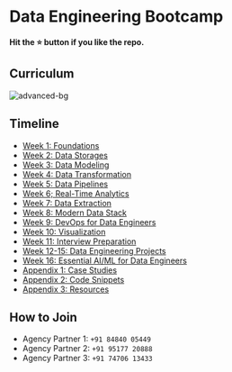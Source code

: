 # Data Engineering Bootcamp

**Hit the ⭐️ button if you like the repo.**

## Curriculum

![advanced-bg](https://user-images.githubusercontent.com/62965911/216822120-17282162-dfb5-4e12-9295-a49241efb35f.svg)

## Timeline

* [Week 1: Foundations](./01-foundations/)
* [Week 2: Data Storages](./02-data-storages/)
* [Week 3: Data Modeling](./03-data-modeling/)
* [Week 4: Data Transformation](./04-data-transformation/)
* [Week 5: Data Pipelines](./05-data-pipelines/)
* [Week 6; Real-Time Analytics](./06-realtime-analytics)
* [Week 7: Data Extraction](./07-data-extraction/)
* [Week 8: Modern Data Stack](./08-modern-data-stack/)
* [Week 9: DevOps for Data Engineers](./09-devops/)
* [Week 10: Visualization](./10-visualization/)
* [Week 11: Interview Preparation](./11-interview-preparation/)
* [Week 12-15: Data Engineering Projects](./12-projects/)
* [Week 16: Essential AI/ML for Data Engineers](./16-ds-ml/)
* [Appendix 1: Case Studies](./13-cases/)
* [Appendix 2: Code Snippets](./14-snippets/)
* [Appendix 3: Resources](./15-resources/)

## How to Join

- Agency Partner 1: `+91 84840 05449`
- Agency Partner 2: `+91 95177 20888`
- Agency Partner 3: `+91 74706 13433`
